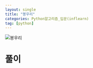 ```yaml
---
layout: single
title: "봉우리"
categories: Python알고리즘_입문(inflearn)
tag: [python]
---
```


![봉우리](C:\Users\Admin\Desktop\gitHub_blog\lharyun.github.io\images\2022-12-13-봉우리\봉우리.png)

# 풀이

